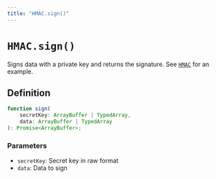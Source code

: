 ```yaml
---
title: "HMAC.sign()"
---
```


# `HMAC.sign()`

Signs data with a private key and returns the signature. See [`HMAC`](/reference/crypto/HMAC) for an example.

## Definition

```ts
function sign(
	secretKey: ArrayBuffer | TypedArray,
	data: ArrayBuffer | TypedArray
): Promise<ArrayBuffer>;
```

### Parameters

- `secretKey`: Secret key in raw format
- `data`: Data to sign
